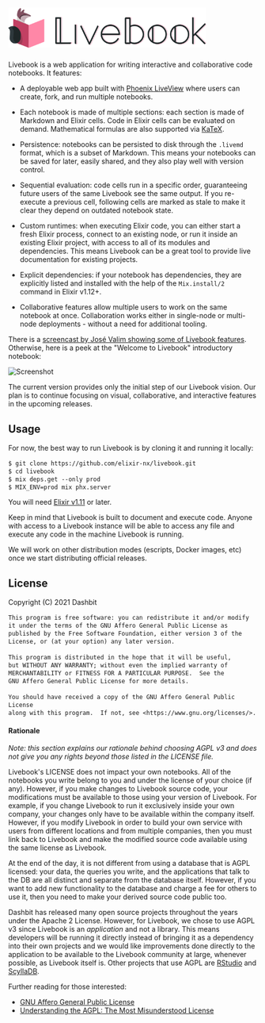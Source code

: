 <h1><img src="https://github.com/elixir-nx/livebook/raw/main/priv/static/logo-with-text.png" alt="Livebook" width="400"></h1>

Livebook is a web application for writing interactive and collaborative code notebooks. It features:

  * A deployable web app built with [Phoenix LiveView](https://github.com/phoenixframework/phoenix_live_view)
    where users can create, fork, and run multiple notebooks.
  
  * Each notebook is made of multiple sections: each section is made of Markdown and Elixir
    cells. Code in Elixir cells can be evaluated on demand. Mathematical formulas are also
    supported via [KaTeX](https://katex.org/).

  * Persistence: notebooks can be persisted to disk through the `.livemd` format, which is a
    subset of Markdown. This means your notebooks can be saved for later, easily shared, and
    they also play well with version control.

  * Sequential evaluation: code cells run in a specific order, guaranteeing future users of
    the same Livebook see the same output. If you re-execute a previous cell, following cells
    are marked as stale to make it clear they depend on outdated notebook state.

  * Custom runtimes: when executing Elixir code, you can either start a fresh Elixir process,
    connect to an existing node, or run it inside an existing Elixir project, with access to
    all of its modules and dependencies. This means Livebook can be a great tool to provide
    live documentation for existing projects.

  * Explicit dependencies: if your notebook has dependencies, they are explicitly listed and
    installed with the help of the `Mix.install/2` command in Elixir v1.12+.

  * Collaborative features allow multiple users to work on the same notebook at once.
    Collaboration works either in single-node or multi-node deployments - without a
    need for additional tooling.

There is a [screencast by José Valim showing some of Livebook features](https://www.youtube.com/watch?v=RKvqc-UEe34).
Otherwise, here is a peek at the "Welcome to Livebook" introductory notebook:

![Screenshot](https://user-images.githubusercontent.com/9582/113567534-166f4980-960f-11eb-98df-c0b8b81f8a27.png)

The current version provides only the initial step of our Livebook vision. Our plan is to
continue focusing on visual, collaborative, and interactive features in the upcoming releases.

## Usage

For now, the best way to run Livebook is by cloning it and running it locally:

    $ git clone https://github.com/elixir-nx/livebook.git
    $ cd livebook
    $ mix deps.get --only prod
    $ MIX_ENV=prod mix phx.server

You will need [Elixir v1.11](https://elixir-lang.org/install.html) or later.

Keep in mind that Livebook is built to document and execute code. Anyone with
access to a Livebook instance will be able to access any file and execute any
code in the machine Livebook is running.

We will work on other distribution modes (escripts, Docker images, etc) once
we start distributing official releases.

## License

Copyright (C) 2021 Dashbit

    This program is free software: you can redistribute it and/or modify
    it under the terms of the GNU Affero General Public License as
    published by the Free Software Foundation, either version 3 of the
    License, or (at your option) any later version.

    This program is distributed in the hope that it will be useful,
    but WITHOUT ANY WARRANTY; without even the implied warranty of
    MERCHANTABILITY or FITNESS FOR A PARTICULAR PURPOSE.  See the
    GNU Affero General Public License for more details.

    You should have received a copy of the GNU Affero General Public License
    along with this program.  If not, see <https://www.gnu.org/licenses/>.

#### Rationale

*Note: this section explains our rationale behind choosing AGPL v3 and
does not give you any rights beyond those listed in the LICENSE file.*

Livebook's LICENSE does not impact your own notebooks. All of the notebooks
you write belong to you and under the license of your choice (if any).
However, if you make changes to Livebook source code, your modifications
must be available to those using your version of Livebook. For example,
if you change Livebook to run it exclusively inside your own company,
your changes only have to be available within the company itself. However,
if you modify Livebook in order to build your own service with users from
different locations and from multiple companies, then you must link back to
Livebook and make the modified source code available using the same license
as Livebook.

At the end of the day, it is not different from using a database that is AGPL
licensed: your data, the queries you write, and the applications that talk to
the DB are all distinct and separate from the database itself. However, if you
want to add new functionality to the database and charge a fee for others to
use it, then you need to make your derived source code public too.

Dashbit has released many open source projects throughout the years under the
Apache 2 License. However, for Livebook, we chose to use AGPL v3 since Livebook
is an *application* and not a library. This means developers will be running
it directly instead of bringing it as a dependency into their own projects and
we would like improvements done directly to the application to be available
to the Livebook community at large, whenever possible, as Livebook itself is.
Other projects that use AGPL are [RStudio](https://www.rstudio.com/) and
[ScyllaDB](https://www.scylladb.com/).

Further reading for those interested:

  * [GNU Affero General Public License](http://www.gnu.org/licenses/agpl-3.0.html)
  * [Understanding the AGPL: The Most Misunderstood License](https://medium.com/swlh/understanding-the-agpl-the-most-misunderstood-license-86fd1fe91275)
